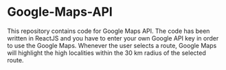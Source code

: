 # Google-Maps-API
This repository contains code for Google Maps API. The code has been written in ReactJS and you have to enter your own Google API key in order to use the Google Maps. Whenever the user selects a route, Google Maps will highlight the high localities within the 30 km radius of the selected route. 
